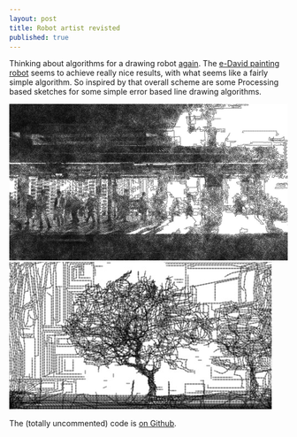 ```yaml
---
layout: post
title: Robot artist revisted
published: true
---
```


Thinking about algorithms for a drawing robot [again](http://buntworthy.github.io/Drawing-robot/). The [e-David painting robot](http://www.informatik.uni-konstanz.de/en/edavid/) seems to achieve really nice results, with what seems like a fairly simple algorithm. So inspired by that overall scheme are some Processing based sketches for some simple error based line drawing algorithms.

![Robot artist in Tokyo](/images/2015-04-05_tokyo.jpg)
![Line drawing of tree](/images/2015-04-07_tree.jpg)

The (totally uncommented) code is [on Github](https://github.com/Buntworthy/Processing).